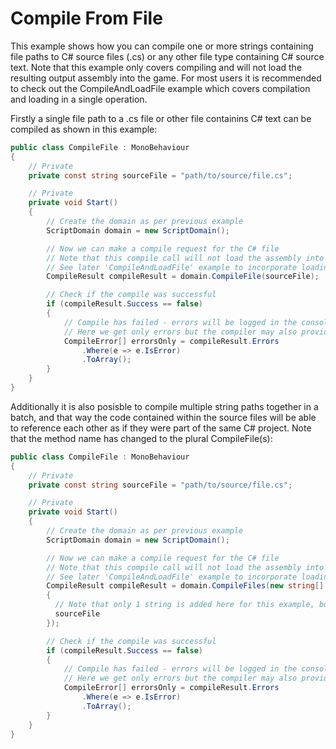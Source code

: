 # Compile From File

This example shows how you can compile one or more strings containing file paths to C# source files (.cs) or any other file type containing C# source text.
Note that this example only covers compiling and will not load the resulting output assembly into the game. For most users it is recommended to check out the CompileAndLoadFile example which covers compilation and loading in a single operation.

Firstly a single file path to a .cs file or other file containins C# text can be compiled as shown in this example:
```cs
public class CompileFile : MonoBehaviour
{
    // Private
    private const string sourceFile = "path/to/source/file.cs";

    // Private
    private void Start()
    {
        // Create the domain as per previous example
        ScriptDomain domain = new ScriptDomain();

        // Now we can make a compile request for the C# file
        // Note that this compile call will not load the assembly into the game. 
        // See later 'CompileAndLoadFile' example to incorporate loading the compiled assembly in a single call.
        CompileResult compileResult = domain.CompileFile(sourceFile);

        // Check if the compile was successful
        if (compileResult.Success == false)
        {
            // Compile has failed - errors will be logged in the console by default, but can also be accessed from the result
            // Here we get only errors but the compiler may also provide warnings and messages.
            CompileError[] errorsOnly = compileResult.Errors
                .Where(e => e.IsError)
                .ToArray();
        }
    }
}
```

Additionally it is also posisble to compile multiple string paths together in a batch, and that way the code contained within the source files will be able to reference each other as if they were part of the same C# project. Note that the method name has changed to the plural CompileFile(s):
```cs
public class CompileFile : MonoBehaviour
{
    // Private
    private const string sourceFile = "path/to/source/file.cs";

    // Private
    private void Start()
    {
        // Create the domain as per previous example
        ScriptDomain domain = new ScriptDomain();

        // Now we can make a compile request for the C# file
        // Note that this compile call will not load the assembly into the game. 
        // See later 'CompileAndLoadFile' example to incorporate loading the compiled assembly in a single call.
        CompileResult compileResult = domain.CompileFiles(new string[]
        {
          // Note that only 1 string is added here for this example, but we can provide as many as required
          sourceFile
        });

        // Check if the compile was successful
        if (compileResult.Success == false)
        {
            // Compile has failed - errors will be logged in the console by default, but can also be accessed from the result
            // Here we get only errors but the compiler may also provide warnings and messages.
            CompileError[] errorsOnly = compileResult.Errors
                .Where(e => e.IsError)
                .ToArray();
        }
    }
}
```
